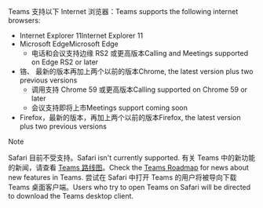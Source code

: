 <span data-ttu-id="9f5ff-101">Teams 支持以下 Internet 浏览器：</span><span class="sxs-lookup"><span data-stu-id="9f5ff-101">Teams supports the following internet browsers:</span></span> 
- <span data-ttu-id="9f5ff-102">Internet Explorer 11</span><span class="sxs-lookup"><span data-stu-id="9f5ff-102">Internet Explorer 11</span></span>
- <span data-ttu-id="9f5ff-103">Microsoft Edge</span><span class="sxs-lookup"><span data-stu-id="9f5ff-103">Microsoft Edge</span></span>
  - <span data-ttu-id="9f5ff-104">电话和会议支持边缘 RS2 或更高版本</span><span class="sxs-lookup"><span data-stu-id="9f5ff-104">Calling and Meetings supported on Edge RS2 or later</span></span>
- <span data-ttu-id="9f5ff-105">铬、 最新的版本再加上两个以前的版本</span><span class="sxs-lookup"><span data-stu-id="9f5ff-105">Chrome, the latest version plus two previous versions</span></span>
  - <span data-ttu-id="9f5ff-106">调用支持 Chrome 59 或更高版本</span><span class="sxs-lookup"><span data-stu-id="9f5ff-106">Calling supported on Chrome 59 or later</span></span>
  - <span data-ttu-id="9f5ff-107">会议支持即将上市</span><span class="sxs-lookup"><span data-stu-id="9f5ff-107">Meetings support coming soon</span></span>
- <span data-ttu-id="9f5ff-108">Firefox，最新的版本，再加上两个以前的版本</span><span class="sxs-lookup"><span data-stu-id="9f5ff-108">Firefox, the latest version plus two previous versions</span></span>

> [!NOTE]
> <span data-ttu-id="9f5ff-109">Safari 目前不受支持。</span><span class="sxs-lookup"><span data-stu-id="9f5ff-109">Safari isn't currently supported.</span></span> <span data-ttu-id="9f5ff-110">有关 Teams 中的新功能的新闻，请查看 [Teams 路线图](http://aka.ms/TeamsRoadmap)。</span><span class="sxs-lookup"><span data-stu-id="9f5ff-110">Check the [Teams Roadmap](http://aka.ms/TeamsRoadmap) for news about new features in Teams.</span></span> <span data-ttu-id="9f5ff-111">尝试在 Safari 中打开 Teams 的用户将被导向下载 Teams 桌面客户端。</span><span class="sxs-lookup"><span data-stu-id="9f5ff-111">Users who try to open Teams on Safari will be directed to download the Teams desktop client.</span></span>
